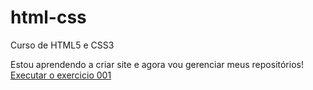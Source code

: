 # html-css
 Curso de HTML5 e CSS3

 Estou aprendendo a criar site e agora vou gerenciar meus repositórios!
 <a href="https://adriansilvadev.github.io/html-css/Exercicios/ex001/index.html">Executar o exercicio 001</a>
